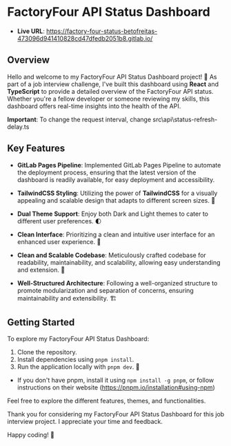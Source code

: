 # FactoryFour API Status Dashboard
- **Live URL**: https://factory-four-status-betofreitas-473096d941410828cd47dfedb2051b8.gitlab.io/

## Overview

Hello and welcome to my FactoryFour API Status Dashboard project! 🚀 As part of a job interview challenge, I've built this dashboard using **React** and **TypeScript** to provide a detailed overview of the FactoryFour API status. Whether you're a fellow developer or someone reviewing my skills, this dashboard offers real-time insights into the health of the API.

**Important**: To change the request interval, change src\api\status-refresh-delay.ts


## Key Features

- **GitLab Pages Pipeline**: Implemented GitLab Pages Pipeline to automate the deployment process, ensuring that the latest version of the dashboard is readily available, for easy deployment and accessibility.

- **TailwindCSS Styling**: Utilizing the power of **TailwindCSS** for a visually appealing and scalable design that adapts to different screen sizes. 🎨

- **Dual Theme Support**: Enjoy both Dark and Light themes to cater to different user preferences. 🌓

- **Clean Interface**: Prioritizing a clean and intuitive user interface for an enhanced user experience. 🧹

- **Clean and Scalable Codebase**: Meticulously crafted codebase for readability, maintainability, and scalability, allowing easy understanding and extension. 🧰

- **Well-Structured Architecture**: Following a well-organized structure to promote modularization and separation of concerns, ensuring maintainability and extensibility. 🏗️

## Getting Started

To explore my FactoryFour API Status Dashboard:

1. Clone the repository.
2. Install dependencies using `pnpm install`.
3. Run the application locally with `pnpm dev`. 🚦

- If you don't have pnpm, install it using `npm install -g pnpm`, or follow instructions on their website (https://pnpm.io/installation#using-npm)

Feel free to explore the different features, themes, and functionalities.

Thank you for considering my FactoryFour API Status Dashboard for this job interview project. I appreciate your time and feedback.

Happy coding! 🚀
